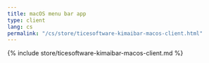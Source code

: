 ```yaml
---
title: macOS menu bar app
type: client
lang: cs
permalink: "/cs/store/ticesoftware-kimaibar-macos-client.html"
---
```


{% include store/ticesoftware-kimaibar-macos-client.md %}
